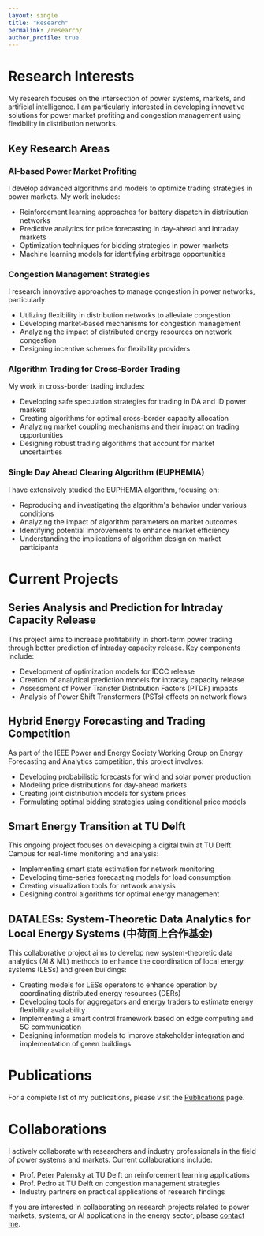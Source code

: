 ```yaml
---
layout: single
title: "Research"
permalink: /research/
author_profile: true
---
```


# Research Interests

My research focuses on the intersection of power systems, markets, and artificial intelligence. I am particularly interested in developing innovative solutions for power market profiting and congestion management using flexibility in distribution networks.

## Key Research Areas

### AI-based Power Market Profiting

I develop advanced algorithms and models to optimize trading strategies in power markets. My work includes:

- Reinforcement learning approaches for battery dispatch in distribution networks
- Predictive analytics for price forecasting in day-ahead and intraday markets
- Optimization techniques for bidding strategies in power markets
- Machine learning models for identifying arbitrage opportunities

### Congestion Management Strategies

I research innovative approaches to manage congestion in power networks, particularly:

- Utilizing flexibility in distribution networks to alleviate congestion
- Developing market-based mechanisms for congestion management
- Analyzing the impact of distributed energy resources on network congestion
- Designing incentive schemes for flexibility providers

### Algorithm Trading for Cross-Border Trading

My work in cross-border trading includes:

- Developing safe speculation strategies for trading in DA and ID power markets
- Creating algorithms for optimal cross-border capacity allocation
- Analyzing market coupling mechanisms and their impact on trading opportunities
- Designing robust trading algorithms that account for market uncertainties

### Single Day Ahead Clearing Algorithm (EUPHEMIA)

I have extensively studied the EUPHEMIA algorithm, focusing on:

- Reproducing and investigating the algorithm's behavior under various conditions
- Analyzing the impact of algorithm parameters on market outcomes
- Identifying potential improvements to enhance market efficiency
- Understanding the implications of algorithm design on market participants

# Current Projects

## Series Analysis and Prediction for Intraday Capacity Release

This project aims to increase profitability in short-term power trading through better prediction of intraday capacity release. Key components include:

- Development of optimization models for IDCC release
- Creation of analytical prediction models for intraday capacity release
- Assessment of Power Transfer Distribution Factors (PTDF) impacts
- Analysis of Power Shift Transformers (PSTs) effects on network flows

## Hybrid Energy Forecasting and Trading Competition

As part of the IEEE Power and Energy Society Working Group on Energy Forecasting and Analytics competition, this project involves:

- Developing probabilistic forecasts for wind and solar power production
- Modeling price distributions for day-ahead markets
- Creating joint distribution models for system prices
- Formulating optimal bidding strategies using conditional price models

## Smart Energy Transition at TU Delft

This ongoing project focuses on developing a digital twin at TU Delft Campus for real-time monitoring and analysis:

- Implementing smart state estimation for network monitoring
- Developing time-series forecasting models for load consumption
- Creating visualization tools for network analysis
- Designing control algorithms for optimal energy management

## DATALESs: System-Theoretic Data Analytics for Local Energy Systems (中荷面上合作基金)

This collaborative project aims to develop new system-theoretic data analytics (AI & ML) methods to enhance the coordination of local energy systems (LESs) and green buildings:

- Creating models for LESs operators to enhance operation by coordinating distributed energy resources (DERs)
- Developing tools for aggregators and energy traders to estimate energy flexibility availability
- Implementing a smart control framework based on edge computing and 5G communication
- Designing information models to improve stakeholder integration and implementation of green buildings

# Publications

For a complete list of my publications, please visit the [Publications](/publications/) page.

# Collaborations

I actively collaborate with researchers and industry professionals in the field of power systems and markets. Current collaborations include:

- Prof. Peter Palensky at TU Delft on reinforcement learning applications
- Prof. Pedro at TU Delft on congestion management strategies
- Industry partners on practical applications of research findings

If you are interested in collaborating on research projects related to power markets, systems, or AI applications in the energy sector, please [contact me](/contact/).
